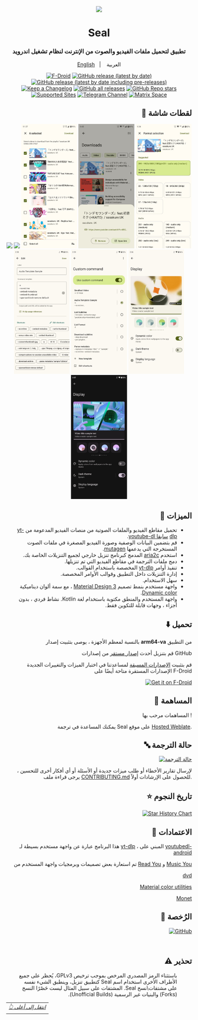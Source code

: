 <div align="center">

<img width="" src="fastlane/metadata/android/en-US/images/icon.png"  width=160 height=160  align="center">

# Seal

### تطبيق لتحميل ملفات الفيديو والصوت من الإنترنت لنظام تشغيل اندرويد

<a href="https://github.com/JunkFood02/Seal/blob/main/README.md">English</a>
&nbsp;&nbsp;| &nbsp;&nbsp;
العربية

[![F-Droid](https://img.shields.io/f-droid/v/com.junkfood.seal?color=b4eb12&label=F-Droid&logo=fdroid&logoColor=1f78d2)](https://f-droid.org/en/packages/com.junkfood.seal)
[![GitHub release (latest by date)](https://img.shields.io/github/v/release/JunkFood02/Seal?color=black&label=Stable&logo=github)](https://github.com/JunkFood02/Seal/releases/latest/)
[![GitHub release (latest by date including pre-releases)](https://img.shields.io/github/v/release/JunkFood02/Seal?include_prereleases&label=Preview&logo=Github)](https://github.com/JunkFood02/Seal/releases/)
[![Keep a Changelog](https://img.shields.io/badge/Changelog-lightgray?style=flat&color=gray&logo=keep-a-changelog)](https://github.com/JunkFood02/Seal/blob/main/CHANGELOG.md)
[![GitHub all releases](https://img.shields.io/github/downloads/JunkFood02/Seal/total?label=Downloads&logo=github)](https://github.com/JunkFood02/Seal/releases/)
[![GitHub Repo stars](https://img.shields.io/github/stars/JunkFood02/Seal?color=informational&label=Stars)](https://github.com/JunkFood02/Seal/stargazers)
[![Supported Sites](https://img.shields.io/badge/Supported-Sites-9cf.svg?style=flat)](https://github.com/yt-dlp/yt-dlp/blob/master/supportedsites.md)
[![Telegram Channel](https://img.shields.io/badge/Telegram-Seal-blue?style=flat&logo=telegram)](https://t.me/seal_app)
[![Matrix Space](https://img.shields.io/badge/Matrix-Seal-Black?style=flat&color=black&logo=matrix)](https://matrix.to/#/#seal-space:matrix.org)

</a>

<div align="right">

## 📱 لقطات شاشة

<div align="center">
<div>
<img src="/fastlane/metadata/android/en-US/images/phoneScreenshots/1.jpg" width="30%" />
<img src="/fastlane/metadata/android/en-US/images/phoneScreenshots/2.jpg" width="30%" />
<img src="/fastlane/metadata/android/en-US/images/phoneScreenshots/3.jpg" width="30%" />
<img src="/fastlane/metadata/android/en-US/images/phoneScreenshots/4.jpg" width="30%" />
<img src="/fastlane/metadata/android/en-US/images/phoneScreenshots/5.jpg" width="30%" />
<img src="/fastlane/metadata/android/en-US/images/phoneScreenshots/6.jpg" width="30%" />
<img src="/fastlane/metadata/android/en-US/images/phoneScreenshots/7.jpg" width="30%" />
<img src="/fastlane/metadata/android/en-US/images/phoneScreenshots/8.jpg" width="30%" />
<img src="/fastlane/metadata/android/en-US/images/phoneScreenshots/9.jpg" width="30%" />
</div>
</div>

## 📖 الميزات

<div dir="rtl" align="rtl">
	<ul dir=rtl>
		<li>  تحميل مقاطع الفيديو والملفات الصوتية من منصات الفيديو المدعومة من <a href="https://github.com/yt-dlp/yt-dlp">yt-dlp</a> 
			<a href="https://github.com/ytdl-org/youtube-dl">سابقا youtube-dl</a>. </li>
		<li> قم بتضمين البيانات الوصفية وصورة الفيديو المصغرة في ملفات الصوت المستخرجة التي يدعمها <a href="https://github.com/quodlibet/mutagen">mutagen</a>. </li>
		<li> استخدم <a href="https://github.com/aria2/aria2">aria2c</a> المدمج كبرنامج تنزيل خارجي لجميع التنزيلات الخاصة بك. </li>
		<li> دمج ملفات الترجمة في مقاطع الفيديو التي تم تنزيلها. </li>
		<li>  تنفيذ أوامر <a href="https://github.com/yt-dlp/yt-dlp#usage-and-options">yt-dlp</a> المخصصة باستخدام القوالب. </li>
		<li>  إدارة التنزيلات داخل التطبيق وقوالب الأوامر المخصصة. </li>
		<li>  سهل الاستخدام. </li>
		<li>  واجهة مستخدم بنمط تصميم <a href="https://m3.material.io/">Material Design 3</a> ، مع سمة ألوان ديناميكية <a href="https://m3.material.io/foundations/customization">Dynamic color</a>. </li>
		<li> واجهة المستخدم والمنطق مكتوبة باستخدام لغة Kotlin. نشاط فردي ، بدون أجزاء ، وجهات قابلة للتكوين فقط. </li>

</div>
		
## ⬇️ تحميل

بالنسبة لمعظم الأجهزة ، يوصى بتثبيت إصدار **arm64-va** من التطبيق

   قم بتنزيل أحدث <a href="https://github.com/JunkFood02/Seal/releases/latest">إصدار مستقر</a> من إصدارات GitHub
    
قم بتثبيت <a href="https://github.com/JunkFood02/Seal/releases/">الإصدارات المسبقة</a> لمساعدتنا في اختبار الميزات والتغييرات الجديدة
  الإصدارات المستقرة متاحة أيضًا على F-Droid

[<img src="https://fdroid.gitlab.io/artwork/badge/get-it-on-ar.png"
    alt="Get it on F-Droid"
    height="70">](https://f-droid.org/packages/com.junkfood.seal/)


## 🤝 المساهمة

المساهمات مرحب بها !

يمكنك المساعدة في ترجمة Seal على موقع [Hosted Weblate](https://hosted.weblate.org/projects/seal/).

## 🔤 حالة الترجمة
<p align="right">
<a href="https://hosted.weblate.org/engage/seal/ar/">
<img src="https://hosted.weblate.org/widgets/seal/ar/strings/multi-auto.svg" alt="حالة الترجمة" />
</a>


لإرسال تقارير الأخطاء أو طلب ميزات جديدة أو الأسئلة أو أي أفكار أخرى للتحسين ، يرجى قراءة ملف [CONTRIBUTING.md](https://github.com/JunkFood02/Seal/blob/main/CONTRIBUTING.md) للحصول على الإرشادات أولاً.

## ⭐️ تاريخ النجوم
<p align="right">
<a href="https://star-history.com/#JunkFood02/Seal&Timeline">
<img src="https://api.star-history.com/svg?repos=JunkFood02/Seal&type=Timeline" alt="Star History Chart" />
</a>

## 🧱 الاعتمادات

هذا البرنامج عبارة عن واجهة مستخدم بسيطة لـ [yt-dlp](https://github.com/yt-dlp/yt-dlp) ، المبني على [youtubedl-android](https://github.com/yausername/youtubedl-android)

تم استعارة بعض تصميمات وبرمجيات واجهة المستخدم من [Read You](https://github.com/Ashinch/ReadYou) و [Music You](https://github.com/Kyant0/MusicYou)
<p align="right">
<a href="https://github.com/yausername/dvd">dvd</a>
</p>
<p align="right">
<a href=https://github.com/material-foundation/material-color-utilities>Material color utilities</a>
</p>
<p align="right">
<a href=https://github.com/Kyant0/Monet>Monet</a>
</p>

## 📃 الرُخصة


<p align="right">
<a href="https://github.com/JunkFood02/Seal/blob/main/LICENSE">
<img src="https://img.shields.io/github/license/JunkFood02/Seal?style=for-the-badge" alt="GitHub" />
</a>

​	

## ⚠️ تحذير

<div dir="rtl" align="rtl">
	<ul dir=rtl>
<p>باستثناء الرمز المصدري المرخص بموجب ترخيص GPLv3، يُحظر على جميع الأطراف الأخرى استخدام اسم Seal كتطبيق تنزيل، وينطبق الشيء نفسه على مشتقات\نسخ Seal. المشتقات على سبيل المثال ليست حَصْرًا النسخ (Forks) والبنيات غير الرسمية (Unofficial Builds).<i>
</div>

<div align="left">
<table><td>
<a href="#start-of-content">👆 انتقل إلى أعلى</a>
</td></table>
</div>
